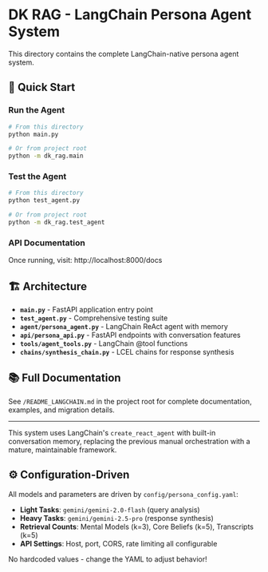 # DK RAG - LangChain Persona Agent System

This directory contains the complete LangChain-native persona agent system.

## 🚀 Quick Start

### Run the Agent
```bash
# From this directory
python main.py

# Or from project root  
python -m dk_rag.main
```

### Test the Agent
```bash
# From this directory
python test_agent.py

# Or from project root
python -m dk_rag.test_agent  
```

### API Documentation
Once running, visit: http://localhost:8000/docs

## 🏗️ Architecture

- **`main.py`** - FastAPI application entry point
- **`test_agent.py`** - Comprehensive testing suite
- **`agent/persona_agent.py`** - LangChain ReAct agent with memory
- **`api/persona_api.py`** - FastAPI endpoints with conversation features
- **`tools/agent_tools.py`** - LangChain @tool functions
- **`chains/synthesis_chain.py`** - LCEL chains for response synthesis

## 📚 Full Documentation

See `/README_LANGCHAIN.md` in the project root for complete documentation, examples, and migration details.

---

This system uses LangChain's `create_react_agent` with built-in conversation memory, replacing the previous manual orchestration with a mature, maintainable framework.

## ⚙️ Configuration-Driven

All models and parameters are driven by `config/persona_config.yaml`:

- **Light Tasks**: `gemini/gemini-2.0-flash` (query analysis)
- **Heavy Tasks**: `gemini/gemini-2.5-pro` (response synthesis) 
- **Retrieval Counts**: Mental Models (k=3), Core Beliefs (k=5), Transcripts (k=5)
- **API Settings**: Host, port, CORS, rate limiting all configurable

No hardcoded values - change the YAML to adjust behavior!